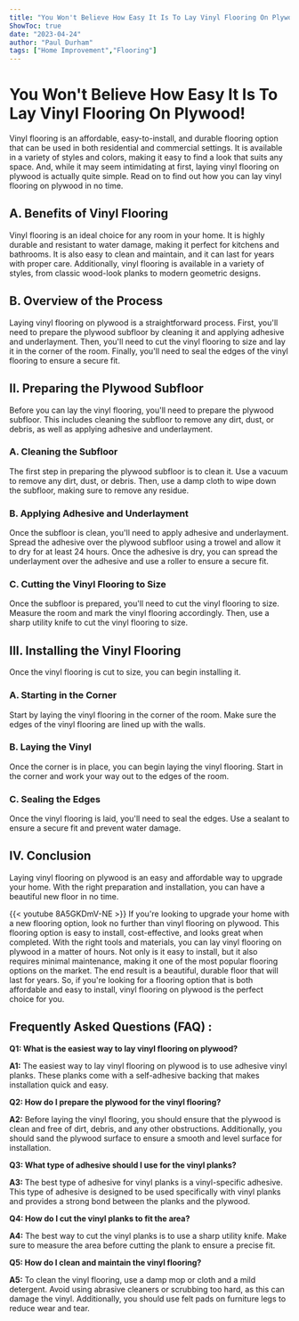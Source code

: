 ```yaml
---
title: "You Won't Believe How Easy It Is To Lay Vinyl Flooring On Plywood!"
ShowToc: true 
date: "2023-04-24"
author: "Paul Durham" 
tags: ["Home Improvement","Flooring"]
---
```

# You Won't Believe How Easy It Is To Lay Vinyl Flooring On Plywood!

Vinyl flooring is an affordable, easy-to-install, and durable flooring option that can be used in both residential and commercial settings. It is available in a variety of styles and colors, making it easy to find a look that suits any space. And, while it may seem intimidating at first, laying vinyl flooring on plywood is actually quite simple. Read on to find out how you can lay vinyl flooring on plywood in no time.

## A. Benefits of Vinyl Flooring

Vinyl flooring is an ideal choice for any room in your home. It is highly durable and resistant to water damage, making it perfect for kitchens and bathrooms. It is also easy to clean and maintain, and it can last for years with proper care. Additionally, vinyl flooring is available in a variety of styles, from classic wood-look planks to modern geometric designs.

## B. Overview of the Process

Laying vinyl flooring on plywood is a straightforward process. First, you'll need to prepare the plywood subfloor by cleaning it and applying adhesive and underlayment. Then, you'll need to cut the vinyl flooring to size and lay it in the corner of the room. Finally, you'll need to seal the edges of the vinyl flooring to ensure a secure fit.

## II. Preparing the Plywood Subfloor

Before you can lay the vinyl flooring, you'll need to prepare the plywood subfloor. This includes cleaning the subfloor to remove any dirt, dust, or debris, as well as applying adhesive and underlayment.

### A. Cleaning the Subfloor

The first step in preparing the plywood subfloor is to clean it. Use a vacuum to remove any dirt, dust, or debris. Then, use a damp cloth to wipe down the subfloor, making sure to remove any residue.

### B. Applying Adhesive and Underlayment

Once the subfloor is clean, you'll need to apply adhesive and underlayment. Spread the adhesive over the plywood subfloor using a trowel and allow it to dry for at least 24 hours. Once the adhesive is dry, you can spread the underlayment over the adhesive and use a roller to ensure a secure fit.

### C. Cutting the Vinyl Flooring to Size

Once the subfloor is prepared, you'll need to cut the vinyl flooring to size. Measure the room and mark the vinyl flooring accordingly. Then, use a sharp utility knife to cut the vinyl flooring to size.

## III. Installing the Vinyl Flooring

Once the vinyl flooring is cut to size, you can begin installing it.

### A. Starting in the Corner

Start by laying the vinyl flooring in the corner of the room. Make sure the edges of the vinyl flooring are lined up with the walls.

### B. Laying the Vinyl

Once the corner is in place, you can begin laying the vinyl flooring. Start in the corner and work your way out to the edges of the room.

### C. Sealing the Edges

Once the vinyl flooring is laid, you'll need to seal the edges. Use a sealant to ensure a secure fit and prevent water damage.

## IV. Conclusion

Laying vinyl flooring on plywood is an easy and affordable way to upgrade your home. With the right preparation and installation, you can have a beautiful new floor in no time.

{{< youtube 8A5GKDmV-NE >}} 
If you're looking to upgrade your home with a new flooring option, look no further than vinyl flooring on plywood. This flooring option is easy to install, cost-effective, and looks great when completed. With the right tools and materials, you can lay vinyl flooring on plywood in a matter of hours. Not only is it easy to install, but it also requires minimal maintenance, making it one of the most popular flooring options on the market. The end result is a beautiful, durable floor that will last for years. So, if you're looking for a flooring option that is both affordable and easy to install, vinyl flooring on plywood is the perfect choice for you.

## Frequently Asked Questions (FAQ) :
**Q1: What is the easiest way to lay vinyl flooring on plywood?**

**A1:** The easiest way to lay vinyl flooring on plywood is to use adhesive vinyl planks. These planks come with a self-adhesive backing that makes installation quick and easy. 

**Q2: How do I prepare the plywood for the vinyl flooring?**

**A2:** Before laying the vinyl flooring, you should ensure that the plywood is clean and free of dirt, debris, and any other obstructions. Additionally, you should sand the plywood surface to ensure a smooth and level surface for installation. 

**Q3: What type of adhesive should I use for the vinyl planks?**

**A3:** The best type of adhesive for vinyl planks is a vinyl-specific adhesive. This type of adhesive is designed to be used specifically with vinyl planks and provides a strong bond between the planks and the plywood. 

**Q4: How do I cut the vinyl planks to fit the area?**

**A4:** The best way to cut the vinyl planks is to use a sharp utility knife. Make sure to measure the area before cutting the plank to ensure a precise fit. 

**Q5: How do I clean and maintain the vinyl flooring?**

**A5:** To clean the vinyl flooring, use a damp mop or cloth and a mild detergent. Avoid using abrasive cleaners or scrubbing too hard, as this can damage the vinyl. Additionally, you should use felt pads on furniture legs to reduce wear and tear.





